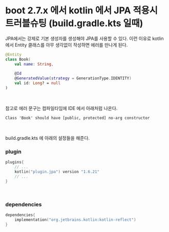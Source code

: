 # boot 2.7.x 에서 kotlin 에서 JPA 적용시 트러블슈팅 (build.gradle.kts 일때)

JPA에서는 강제로 기본 생성자를 생성해야 JPA를 사용할 수 있다. 이런 이유로 kotlin 에서 Entity 클래스를 아무 생각없이 작성하면 에러를 만나게 된다.

```kotlin
@Entity
class Book(
	val name: String,
    
    @Id
    @GeneratedValue(strategy = GenerationType.IDENTITY)
    val id: Long? = null
)
```

<br>



참고로 에러 문구는 컴파일타임에 IDE 에서 아래처럼 나온다.

```plain
Class 'Book' should have [public, protected] no-arg constructor
```

<br>



build.gradle.kts 에 아래의 설정들을 해준다.



### plugin

```kotlin
plugins{
    // ... 
    kotlin("plugin.jpa") version "1.6.21"
    // ...
}
```

<br>



### dependencies

```kotlin
dependencies{
    implementation("org.jetbrains.kotlin:kotlin-reflect")
}
```

<br>









